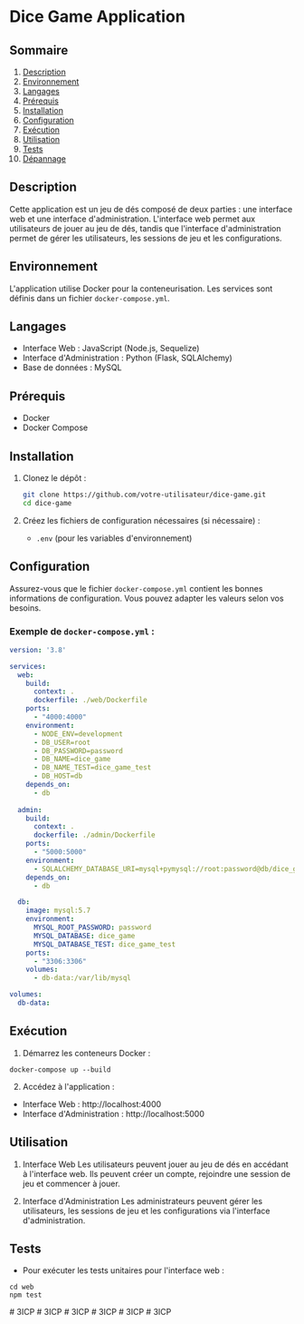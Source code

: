 # Dice Game Application

## Sommaire
1. [Description](#description)
2. [Environnement](#environnement)
3. [Langages](#langages)
4. [Prérequis](#prérequis)
5. [Installation](#installation)
6. [Configuration](#configuration)
7. [Exécution](#exécution)
8. [Utilisation](#utilisation)
9. [Tests](#tests)
10. [Dépannage](#dépannage)

## Description
Cette application est un jeu de dés composé de deux parties : une interface web et une interface d'administration. L'interface web permet aux utilisateurs de jouer au jeu de dés, tandis que l'interface d'administration permet de gérer les utilisateurs, les sessions de jeu et les configurations.

## Environnement
L'application utilise Docker pour la conteneurisation. Les services sont définis dans un fichier `docker-compose.yml`.

## Langages
- Interface Web : JavaScript (Node.js, Sequelize)
- Interface d'Administration : Python (Flask, SQLAlchemy)
- Base de données : MySQL

## Prérequis
- Docker
- Docker Compose

## Installation

1. Clonez le dépôt :
    ```sh
    git clone https://github.com/votre-utilisateur/dice-game.git
    cd dice-game
    ```

2. Créez les fichiers de configuration nécessaires (si nécessaire) :
    - `.env` (pour les variables d'environnement)

## Configuration
Assurez-vous que le fichier `docker-compose.yml` contient les bonnes informations de configuration. Vous pouvez adapter les valeurs selon vos besoins.

### Exemple de `docker-compose.yml` :
```yaml
version: '3.8'

services:
  web:
    build:
      context: .
      dockerfile: ./web/Dockerfile
    ports:
      - "4000:4000"
    environment:
      - NODE_ENV=development
      - DB_USER=root
      - DB_PASSWORD=password
      - DB_NAME=dice_game
      - DB_NAME_TEST=dice_game_test
      - DB_HOST=db
    depends_on:
      - db
  
  admin:
    build:
      context: .
      dockerfile: ./admin/Dockerfile
    ports:
      - "5000:5000"
    environment:
      - SQLALCHEMY_DATABASE_URI=mysql+pymysql://root:password@db/dice_game
    depends_on:
      - db

  db:
    image: mysql:5.7
    environment:
      MYSQL_ROOT_PASSWORD: password
      MYSQL_DATABASE: dice_game
      MYSQL_DATABASE_TEST: dice_game_test
    ports:
      - "3306:3306"
    volumes:
      - db-data:/var/lib/mysql

volumes:
  db-data:
```

## Exécution
1. Démarrez les conteneurs Docker :

```
docker-compose up --build
```

2. Accédez à l'application :

- Interface Web : http://localhost:4000
- Interface d'Administration : http://localhost:5000

## Utilisation

1. Interface Web
Les utilisateurs peuvent jouer au jeu de dés en accédant à l'interface web. Ils peuvent créer un compte, rejoindre une session de jeu et commencer à jouer.

2. Interface d'Administration
Les administrateurs peuvent gérer les utilisateurs, les sessions de jeu et les configurations via l'interface d'administration.

## Tests

- Pour exécuter les tests unitaires pour l'interface web :

```
cd web
npm test
```
#   3 I C P  
 #   3 I C P  
 #   3 I C P  
 #   3 I C P  
 #   3 I C P  
 #   3 I C P  
 